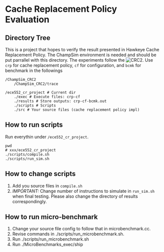 # Cache Replacement Policy Evaluation

## Directory Tree

This is a project that hopes to verify the result presented in Hawkeye Cache Replacement Policy. 
The ChampSim environment is needed and should be put parrallel with this directory. The experiments follow the ![CRC2](https://crc2.ece.tamu.edu/). Use `crp` for cache replacement policy, `cf` for configuration, and `bcmk` for benchmark in the followings

```
/ChampSim_CRC2
    /ChampSim_CRC2/trace

/ece552_cr_project # Current dir
    ./exec # Execute files: crp-cf
    ./results # Store outputs: crp-cf-bcmk.out
    ./scripts # Scripts
    ./src # Your source files (cache replacement policy impl)
```

## How to run scripts

Run everythin under `/ece552_cr_project`.
```
pwd
# xxx/ece552_cr_project
./scripts/compile.sh
./scripts/run_sim.sh
```

## How to change scripts

1. Add you source files in `compile.sh`
2. *IMPORTANT:* Change number of instructions to simulate in `run_sim.sh` when final testing. Please also change the directory of results correspondingly. 

## How to run micro-benchmark

1. Change your source file config to follow that in microbenchmark.cc. 
2. Revise commands in ./scripts/run_microbenchmark.sh. 
3. Run ./scripts/run_microbenchmark.sh 
4. Run ./MicroBenchmarks_exec/ship 
